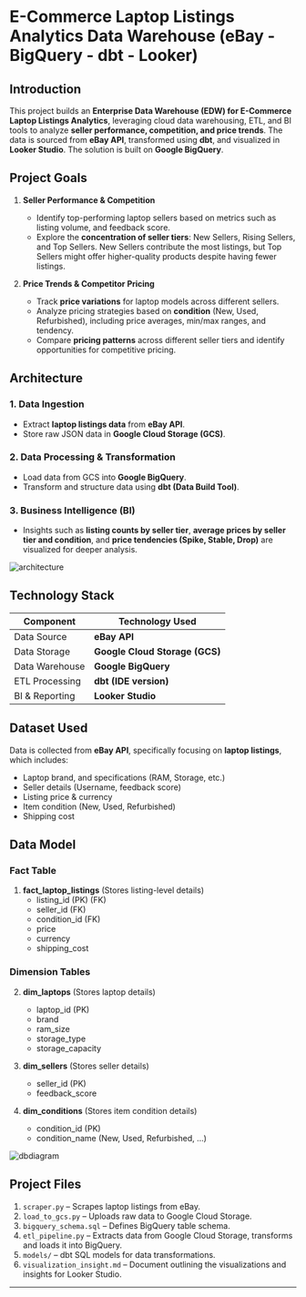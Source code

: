 # E-Commerce Laptop Listings Analytics Data Warehouse (eBay - BigQuery - dbt - Looker)

## Introduction
This project builds an **Enterprise Data Warehouse (EDW) for E-Commerce Laptop Listings Analytics**, leveraging cloud data warehousing, ETL, and BI tools to analyze **seller performance, competition, and price trends**. The data is sourced from **eBay API**, transformed using **dbt**, and visualized in **Looker Studio**. The solution is built on **Google BigQuery**.

## Project Goals
1. **Seller Performance & Competition**
   - Identify top-performing laptop sellers based on metrics such as listing volume, and feedback score.
   - Explore the **concentration of seller tiers**: New Sellers, Rising Sellers, and Top Sellers. New Sellers contribute the most listings, but Top Sellers might offer higher-quality products despite having fewer listings.
   
2. **Price Trends & Competitor Pricing**
   - Track **price variations** for laptop models across different sellers.
   - Analyze pricing strategies based on **condition** (New, Used, Refurbished), including price averages, min/max ranges, and tendency.
   - Compare **pricing patterns** across different seller tiers and identify opportunities for competitive pricing.

## Architecture
### **1. Data Ingestion**
- Extract **laptop listings data** from **eBay API**.
- Store raw JSON data in **Google Cloud Storage (GCS)**.

### **2. Data Processing & Transformation**
- Load data from GCS into **Google BigQuery**.
- Transform and structure data using **dbt (Data Build Tool)**.

### **3. Business Intelligence (BI)**
- Insights such as **listing counts by seller tier**, **average prices by seller tier and condition**, and **price tendencies (Spike, Stable, Drop)** are visualized for deeper analysis.

![architecture](https://github.com/user-attachments/assets/97f4f182-6190-4fa4-a417-1c697f8a47ad)

## Technology Stack
| Component        | Technology Used |
|-----------------|----------------|
| Data Source     | **eBay API** |
| Data Storage    | **Google Cloud Storage (GCS)** |
| Data Warehouse  | **Google BigQuery** |
| ETL Processing  | **dbt (IDE version)** |
| BI & Reporting  | **Looker Studio** |

## Dataset Used
Data is collected from **eBay API**, specifically focusing on **laptop listings**, which includes:
  - Laptop brand, and specifications (RAM, Storage, etc.)
  - Seller details (Username, feedback score)
  - Listing price & currency
  - Item condition (New, Used, Refurbished)
  - Shipping cost

## Data Model
### **Fact Table**
1. **fact_laptop_listings** (Stores listing-level details)
   - listing_id (PK) (FK)
   - seller_id (FK)
   - condition_id (FK)
   - price
   - currency
   - shipping_cost

### **Dimension Tables**
2. **dim_laptops** (Stores laptop details)
   - laptop_id (PK)
   - brand
   - ram_size
   - storage_type
   - storage_capacity

3. **dim_sellers** (Stores seller details)
   - seller_id (PK)
   - feedback_score
   
4. **dim_conditions** (Stores item condition details)
   - condition_id (PK)
   - condition_name (New, Used, Refurbished, ...)

![dbdiagram](https://private-user-images.githubusercontent.com/201462828/430765383-cdd34865-1a80-4495-a71a-77b8a2be1b9f.png?jwt=eyJhbGciOiJIUzI1NiIsInR5cCI6IkpXVCJ9.eyJpc3MiOiJnaXRodWIuY29tIiwiYXVkIjoicmF3LmdpdGh1YnVzZXJjb250ZW50LmNvbSIsImtleSI6ImtleTUiLCJleHAiOjE3NDM5OTI1NzIsIm5iZiI6MTc0Mzk5MjI3MiwicGF0aCI6Ii8yMDE0NjI4MjgvNDMwNzY1MzgzLWNkZDM0ODY1LTFhODAtNDQ5NS1hNzFhLTc3YjhhMmJlMWI5Zi5wbmc_WC1BbXotQWxnb3JpdGhtPUFXUzQtSE1BQy1TSEEyNTYmWC1BbXotQ3JlZGVudGlhbD1BS0lBVkNPRFlMU0E1M1BRSzRaQSUyRjIwMjUwNDA3JTJGdXMtZWFzdC0xJTJGczMlMkZhd3M0X3JlcXVlc3QmWC1BbXotRGF0ZT0yMDI1MDQwN1QwMjE3NTJaJlgtQW16LUV4cGlyZXM9MzAwJlgtQW16LVNpZ25hdHVyZT1lZjIwNzg4YmY2OWNjZGU0Njg2YmUzNWZlMDE4ZGZlYjBiNjRiNzI3NmU5NGI5NTlmYjdiYmNkMDkxMzBjMWIyJlgtQW16LVNpZ25lZEhlYWRlcnM9aG9zdCJ9.U_LdXMjpXJUCg9LsJ8eJoVj-z54wejwMcLRwjvGPkog)

## Project Files
1. `scraper.py` – Scrapes laptop listings from eBay.
2. `load_to_gcs.py` – Uploads raw data to Google Cloud Storage.
3. `bigquery_schema.sql` – Defines BigQuery table schema.
4. `etl_pipeline.py` – Extracts data from Google Cloud Storage, transforms and loads it into BigQuery.
5. `models/` – dbt SQL models for data transformations.
6. `visualization_insight.md` – Document outlining the visualizations and insights for Looker Studio.

---
